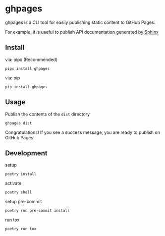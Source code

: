 # ghpages

ghpages is a CLI tool for easily publishing static content to GitHub Pages.

For example, it is useful to publish API documentation generated by [Sphinx](https://www.sphinx-doc.org/en/master/)

## Install

via: pipx (Recommended)
```
pipx install ghpages
```

via: pip
```
pip install ghpages
```

## Usage

Publish the contents of the `dist` directory
```shell
ghpages dist
```

Congratulations! If you see a success message, you are ready to publish on GitHub Pages!

## Development

setup
```console
poetry install
```

activate
```console
poetry shell
```

setup pre-commit
```console
poetry run pre-commit install
```

run tox
```console
poetry run tox
```
